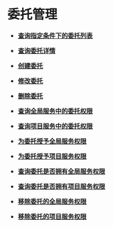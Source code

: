 # 委托管理<a name="zh-cn_topic_0079467612"></a>

-   **[查询指定条件下的委托列表](查询指定条件下的委托列表.md)**  

-   **[查询委托详情](查询委托详情.md)**  

-   **[创建委托](创建委托.md)**  

-   **[修改委托](修改委托.md)**  

-   **[删除委托](删除委托.md)**  

-   **[查询全局服务中的委托权限](查询全局服务中的委托权限.md)**  

-   **[查询项目服务中的委托权限](查询项目服务中的委托权限.md)**  

-   **[为委托授予全局服务权限](为委托授予全局服务权限.md)**  

-   **[为委托授予项目服务权限](为委托授予项目服务权限.md)**  

-   **[查询委托是否拥有全局服务权限](查询委托是否拥有全局服务权限.md)**  

-   **[查询委托是否拥有项目服务权限](查询委托是否拥有项目服务权限.md)**  

-   **[移除委托的全局服务权限](移除委托的全局服务权限.md)**  

-   **[移除委托的项目服务权限](移除委托的项目服务权限.md)**  


